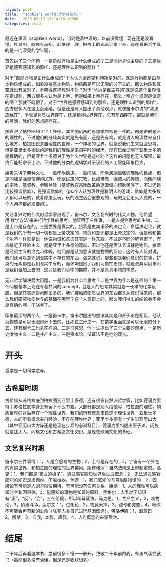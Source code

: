 ```yaml
---
layout: post
title:  "sophie’s world(哲学启蒙书)"
date:   2023-06-19 17:14:18 +0800
categories: read
---
```

最近在重温《sophie’s world》，当时是高中读的，以前没看懂，现在还是没看懂，杯具啊，脑袋有点乱，赶快理一理，把书上的观点记录下来，现在看来哲学真的是一门深奥的学科啊，

首先讲了三个问题，一是自然万物是由什么组成的？二是命运是谁主导的？三是世界是感官感知到的那样，还是理性认识到的那样？

对于“自然万物是由什么组成的”个人认为德谟克利特斯是对的，就是万物都是由基本物质组成的，如果没得基本物质，物质都是可以无限的分下去的，那么物质和真空就没有区别了，不晓得这样想对不对？对于“命运是谁主导的”就是说这个世界谁在定规则，西方很多人认为是上帝，但是如果上帝存在，那么上帝这个规则是谁定的啊？那就不晓得了。对于“世界是感官感知到的那样，还是理性认识到的那样”，西方很多人在这上面死磕，但是还是有人提出了其他观点，就像笛卡尔说的“我思故我在”，不管是物质世界存在，还是精神世界存在，总有东西存在，那就是我们的灵魂，我们的思想是存在。

接着讲了柏拉图和亚里士多德，其实他们两的思想本质都是一样的，都是讲的是人的理性的，不过他们的分歧其实就是先有蛋，还是先有鸡，就是说人的理性来自什么地方，柏拉图说来自理性的世界，一个神秘的世界，就是说我们生来就会思考，但是亚里士多德说的是我们的理性是来自平时的经历，现在已经证明了亚里士多德是真确的，但是亚里士多德对于为什么世界是这样的？这样的问题也无法解释，最终只能归宗于上帝。不过他的分类的逻辑学对于现代的人工智能印象巨大。

接着又讲了两种文化，一是印欧民族，一是闪族，印欧民族是强调理性的民族，但是闪族是强调信仰的民族，印欧民族的宗教，比如佛教，强调人的禅悟，而像闪族的宗教，基督教，伊斯兰教（基督教在宗教改革后逐渐偏向印欧民族了，不过还是比较强调信仰），是强调信仰的（ps:个人认为理性是聪明人的游戏，信仰是大多数人都可以玩的，就看你怎么玩，玩的浅生活会很悲观的，玩的深会走火入魔的，一个人两样都必须要的）。

文艺复兴时的伟大的哲学家出现了，笛卡尔，文艺复兴时的伟大人物，他希望用‘数学方法’来进行哲学性的思考，他证明了三件事，一是人是会思考的生物，二是上帝是存在的，三是世界是真实的。接着是史宾诺莎的决定论，命运决定论，就是我们的所有一切一切都是上帝决定的，物资和意识都是上帝决定的，但是他和笛卡尔不一样就是说，他说物资和意识其实是一样东西，不过是不同的解释罢了，有点接近于经验主义，就是亚里士多德的观点，不过他还是否认意识就是物质。接着是经验主义的洛克和休姆，他们都是认为意识就是物质的反应，这时有人反对说，我们还可以意识到现实中不存在的东西，洛克就说，那些都是我们意识的拼凑，拼凑的元素都是我们现实中有的，而休姆提出了我们习惯性思维，就是说其实因果论是我们强加上去的，这只是我们心中的期望，并不是真真事物的本质。

无非哲学解决两大问题，一是我们为什么会思考？二是世界为什么是这样的？第一个问题基本上现在有着共同的concept，就是人的思考其实就是一长串的化学反应，但是其实还是问题蛮多的，我们接触的物质世界的东西都是从意识得来的，那么我们研究物质世界的基础在哪里？在个人意识上的，那么我们得出的结论会不会是真确的啊，不晓得了。

印象最深的两个人，一是笛卡尔，笛卡尔提出的想法其实是和原子论是相反，他认为物质是可以无限的分下去的，比如说三分之一，在数学里面就是可以无限的分下去，还有根号二也是这样的。二是马克思，他一生提出了三个主要的观点，一是历史唯物主义，二是共产主义，三是资本论，辩证法不是他的观点。

# 开头
哲学是一切科学之母。

## 古希腊时期
古希腊从苏格拉底到柏拉图到亚里士多德，还有很多自然派哲学家，比如德谟克里特；苏格拉底本身没有留下什么书籍，大部分都是别人给他写；柏拉图的理性，物质世界的背后存在一个理性世界，我们的所有概念来自这个理性世界；亚里士多德，人的所有概念来自经验，不存在理性世界；亚里士多德有个学生叫亚历山大（其中亚历山大方阵还是是现在步兵的必训科目），德谟克里特提出原子论。闪族就是犹太人，闪族文化和古希腊文化交织，是现在欧洲文化的基础。

## 文艺复兴时期
笛卡尔三件事情：1，人是会思考的生物；2，上帝是存在的；3，宇宙有一个外在的真实世界，和柏拉图的理性的世界类同。斯宾诺莎：自然法则是上帝制定的。洛克：1，我们都是“空白的板子”，通过感官感知世界后生成概念；2，无法通过感官感知的知识是虚假的，不能接收。休谟：1，我们感知的有可能是错误的，2，因果论有可能是人的习惯性期待，有可能没有任何关系。康德：1，人的理性可以感知时空和因果律，2，能感知的事物是知识的原料。黑格尔：人类对于知识有“正”，“反”，“合”，三个阶段，所以叫辩证法。马克思，1，共产主义，2，唯物论，3，阶级斗争。达尔文：1，进化论，2，物竞天择，3，遗传和突变，4，地球不可能会再有新的生命（除非人类自己进行基因改造）。佛洛伊德：1，潜意识，2，解梦，3，自我，本我，超我，4，人的概念的来源层次。

# 结尾
二十年后再看这本书，之前很多不懂一一解开，致敬二十年前的我，有勇气读完该书（虽然很多没有读懂，但是还是收获很多）

